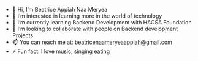 - 👋 Hi, I’m Beatrice Appiah Naa Meryea
- 👀 I’m interested in learning more in the world of technology
- 🌱 I’m currently learning Backend Development with HACSA Foundation
- 💞️ I’m looking to collaborate with people on Backend development Projects
- 📫 You can reach me at: beatricenaameryeaappiah@gmail.com
- ⚡ Fun fact: I love music, singing eating
